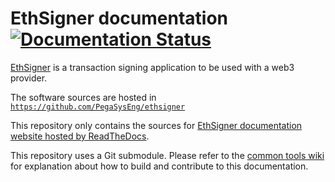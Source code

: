 # EthSigner documentation [![Documentation Status](https://readthedocs.org/projects/ethsigner/badge/?version=stable)](https://docs.ethsigner.pegasys.tech/en/stable/?badge=stable)

[EthSigner] is a transaction signing application to be used with a web3 provider.

The software sources are hosted in [`https://github.com/PegaSysEng/ethsigner`](https://github.com/PegaSysEng/ethsigner)

This repository only contains the sources for [EthSigner documentation website hosted by ReadTheDocs].

This repository uses a Git submodule. Please refer to the [common tools wiki] for explanation about
how to build and contribute to this documentation.

[EthSigner]: https://github.com/PegaSysEng/ethsigner
[common tools wiki]: https://github.com/PegaSysEng/doc.common/wiki
[EthSigner documentation website hosted by ReadTheDocs]: https://docs.ethsigner.pegasys.tech/

